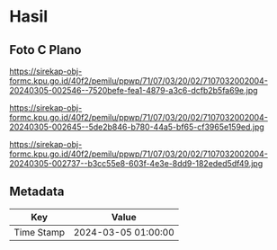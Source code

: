 # Hasil

## Foto C Plano

https://sirekap-obj-formc.kpu.go.id/40f2/pemilu/ppwp/71/07/03/20/02/7107032002004-20240305-002546--7520befe-fea1-4879-a3c6-dcfb2b5fa69e.jpg

https://sirekap-obj-formc.kpu.go.id/40f2/pemilu/ppwp/71/07/03/20/02/7107032002004-20240305-002645--5de2b846-b780-44a5-bf65-cf3965e159ed.jpg

https://sirekap-obj-formc.kpu.go.id/40f2/pemilu/ppwp/71/07/03/20/02/7107032002004-20240305-002737--b3cc55e8-603f-4e3e-8dd9-182eded5df49.jpg


## Metadata

| Key        | Value               |
| ---------- | ------------------- |
| Time Stamp | 2024-03-05 01:00:00 |



